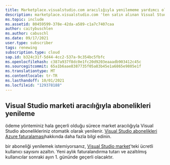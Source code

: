 ```yaml
---
title: Marketplace.visualstudio.com aracılığıyla yenilememe yardımcı olma
description: marketplace.visualstudio.com 'ten satın alınan Visual Studio aboneliklerimi yenilememe yardımcı olun.
ms.topic: include
ms.assetid: 80459599-378e-42da-a589-c1a7c7407caa
author: caitybuschlen
ms.author: cabuschl
ms.date: 09/17/2021
user.type: subscriber
tags: renewing
subscription.type: cloud
sap.id: b324c31f-5d44-4cc2-537a-9c354bc5fbfc
ms.openlocfilehash: c387a937f8dc0e1fc20d9203eaaadb903412c45c
ms.sourcegitcommit: 65a1b6aae8387735f05a83b45e1a6865e9805e1f
ms.translationtype: MT
ms.contentlocale: tr-TR
ms.lasthandoff: 10/01/2021
ms.locfileid: "129378188"
---
```

## <a name="renewing-subscriptions-through-visual-studio-marketplace"></a>Visual Studio marketi aracılığıyla abonelikleri yenileme 

ödeme yönteminiz hala geçerli olduğu sürece market aracılığıyla Visual Studio abonelikleriniz otomatik olarak yenilenir. [Visual Studio abonelikleri Azure faturalaması](https://docs.microsoft.com/visualstudio/subscriptions/vscloud-billing-faq)hakkında daha fazla bilgi edinin. 

bir aboneliği yenilemek istemiyorsanız, [Visual Studio market](https://marketplace.visualstudio.com/subscriptions)'teki ücretli kullanıcı sayısını azaltın. Yeni aylık faturalandırma tutarı ve azaltılmış kullanıcılar sonraki ayın 1. gününde geçerli olacaktır. 